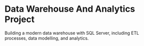 # Data Warehouse And Analytics Project
Building a modern data warehouse with SQL Server, including ETL processes, data modelling, and analytics.

